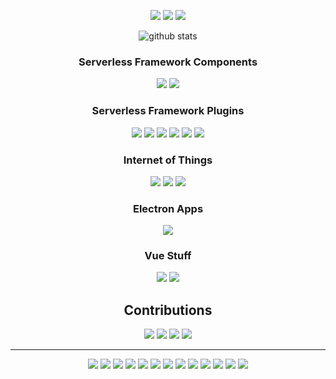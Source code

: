 <p align="center">
  <a href= "https://www.linkedin.com/in/fabio-gollinucci/"><img src="https://img.icons8.com/material/48/6A737D/linkedin.png"/></a>
  <a href= "https://twitter.com/daaru_/"><img src="https://img.icons8.com/material/48/6A737D/twitter.png"/></a>
  <a href= "https://fabio.gollinucci.me/"><img src="https://img.icons8.com/material/48/6A737D/website.png"/></a>
</p>

<p align="center">
  <img align="center" src="https://github-readme-stats.vercel.app/api/?username=daaru00&show_icons=true&title_color=40C463&hide_rank=false&hide_title=true&icon_color=6A737D" alt="github stats"/>
</p>

<h3 align="center">Serverless Framework Components</h3>

<p align="center">
  <img src="https://github-readme-stats.vercel.app/api/pin/?username=daaru00&repo=serverless-component-synthetics-canary"/>
  <img src="https://github-readme-stats.vercel.app/api/pin/?username=daaru00&repo=serverless-component-ssm-document"/>
</p>

<h3 align="center">Serverless Framework Plugins</h3>

<p align="center">
  <img src="https://github-readme-stats.vercel.app/api/pin/?username=daaru00&repo=serverless-plugin-greengrass"/>
  <img src="https://github-readme-stats.vercel.app/api/pin/?username=daaru00&repo=serverless-plugin-ssm-document"/>
  <img src="https://github-readme-stats.vercel.app/api/pin/?username=daaru00&repo=serverless-plugin-static-website"/>
  <img src="https://github-readme-stats.vercel.app/api/pin/?username=daaru00&repo=serverless-plugin-microservices"/>
  <img src="https://github-readme-stats.vercel.app/api/pin/?username=daaru00&repo=serverless-plugin-share"/>
  <img src="https://github-readme-stats.vercel.app/api/pin/?username=daaru00&repo=serverless-plugin-dynamodb"/>
</p>

<h3 align="center">Internet of Things</h3>

<p align="center">
  <img src="https://github-readme-stats.vercel.app/api/pin/?username=daaru00&repo=mi-home-extended"/>
  <img src="https://github-readme-stats.vercel.app/api/pin/?username=daaru00&repo=aws-iot-backend"/>
  <img src="https://github-readme-stats.vercel.app/api/pin/?username=daaru00&repo=eliot"/>
</p>

<h3 align="center">Electron Apps</h3>

<p align="center">
  <img src="https://github-readme-stats.vercel.app/api/pin/?username=bitbull-team&repo=tracker&show_owner=true"/>
</p>

<h3 align="center">Vue Stuff</h2>

<p align="center">
  <img src="https://github-readme-stats.vercel.app/api/pin/?username=daaru00&repo=grunt-swagger-vue"/>
  <img src="https://github-readme-stats.vercel.app/api/pin/?username=daaru00&repo=gridsome-plugin-i18n"/>
</p>

<h2 align="center">Contributions</h2>

<p align="center">
  <img src="https://github-readme-stats.vercel.app/api/pin/?username=serverless&repo=components&show_owner=true"/>
  <img src="https://github-readme-stats.vercel.app/api/pin/?username=serverless&repo=serverless&show_owner=true"/>
  <img src="https://github-readme-stats.vercel.app/api/pin/?username=docker&repo=kitematic&show_owner=true"/>
  <img src="https://github-readme-stats.vercel.app/api/pin/?username=serverless-operations&repo=serverless-step-functions&show_owner=true"/>
</p>

<hr>

<p align="center">
  <img src="https://img.shields.io/badge/Ask%20me-Everything-1abc9c" />
  <img src="https://img.shields.io/badge/OS-Linux%20Mint-87CF3E" />
  <img src="https://badges.frapsoft.com/os/v1/open-source.png?v=10" />
  <img src="https://img.shields.io/badge/Languages-JavaScript%20%7C%20PHP%20%7C%20GO-E9D44D" />
  <img src="https://img.shields.io/badge/Drinks-Coffee-D09D70" />
  <img src="https://img.shields.io/badge/Cloud%20Provider-AWS-EC912D" />
  <img src="https://img.shields.io/badge/Make-Someone%20smile-389AD5" />
  <img src="https://img.shields.io/badge/Frontend-Vue%20%7C%20Nuxt%20%7C%20Gridsome-3FB27F" />
  <img src="https://img.shields.io/badge/Serverless-Lambda-EE8133" />
  <img src="https://img.shields.io/badge/Badge-Shields.io-000000" />
  <img src="https://img.shields.io/badge/Say-Thanks-F7BED3" />
  <img src="https://img.shields.io/badge/IaaC-Serverless%20Framework%20%7C%20SAM-F6544E" />
  <img src="https://img.shields.io/badge/Test-Mocha%20%7C%20Chai-8D6748" />
</p>
